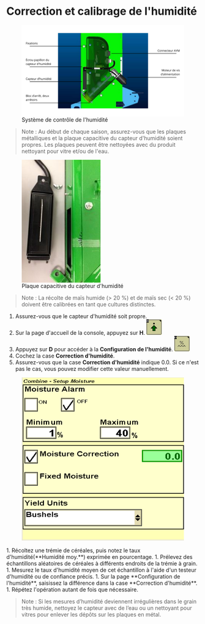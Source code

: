 # Correction et calibrage de l'humidité

<figure>
  <img align="center" src="images/yield-calibration-Procedure-s-600-series-combines-FR-5.png" alt="Système de contrôle de l'humidité" style="max-width:100%;">
  <figcaption>Système de contrôle de l'humidité</figcaption>
</figure>

> Note : Au début de chaque saison, assurez-vous que les plaques métalliques et la plaque capacitive du capteur d'humidité 
> soient propres. Les plaques peuvent être nettoyées avec du produit nettoyant pour vitre et/ou de l'eau.

<figure>
  <img align="center" src="images/yield-calibration-Procedure-s-600-series-combines-FR-20.jpg" alt="Plaque capacitive du capteur d'humidité" style="max-width:100%;">
  <figcaption>Plaque capacitive du capteur d'humidité</figcaption>
</figure>


> Note : La récolte de maïs humide (> 20 %) et de maïs sec (< 20 %) doivent 
être calibrées en tant que cultures distinctes.

1. Assurez-vous que le capteur d'humidité soit propre.
1. Sur la page d'accueil de la console, appuyez sur **H**. <img src="images/yield-calibration-Procedure-s-600-series-combines-FR-22.png" alt="Flèche vers le haut pointant vers un point" width="40">
1. Appuyez sur **D** pour accéder à la **Configuration de l'humidité**. <img src="images/yield-calibration-Procedure-s-600-series-combines-FR-21.png" alt="Symbole pourcentage au-dessus de l'eau" width="40">
1. Cochez la case **Correction d'humidité**.
1. Assurez-vous que la case **Correction d'humidité** indique 0.0. Si ce n'est pas le cas, vous pouvez modifier cette valeur manuellement. 
<figure>
  <img src="images/yield-calibration-Procedure-s-600-series-combines-FR-23.png" style="max-width:100%;">
</figure>
1. Récoltez une trémie de céréales, puis notez le taux d'humidité(**Humidité moy.**) exprimée en pourcentage.
1. Prélevez des échantillons aléatoires de céréales à différents endroits
de la trémie à grain.
1. Mesurez le taux d'humidité moyen de cet échantillon à l'aide d'un testeur
d'humidité ou de confiance précis.
1. Sur la page **Configuration de l'humidité**, saisissez la différence dans la case **Correction d'humidité**.
1. Répétez l'opération autant de fois que nécessaire.

> Note : Si les mesures d’humidité deviennent irrégulières dans le grain très 
humide, nettoyez le capteur avec de l’eau ou un nettoyant pour vitres 
pour enlever les dépôts sur les plaques en métal.
